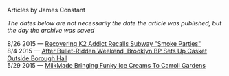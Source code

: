 Articles by James Constant

*The dates below are not necessarily the date the article was published, but the day the archive was saved*

8/26 2015 — [Recovering K2 Addict Recalls Subway &quot;Smoke Parties&quot;](https://web.archive.org/web/20150826054618/http://gothamist.com/2015/08/25/k2_crackdown_smoke_parties.php)  
8/4 2015 — [After Bullet-Ridden Weekend, Brooklyn BP Sets Up Casket Outside Borough Hall](https://web.archive.org/web/20150804151007/http://gothamist.com/2015/08/03/brooklyn_casket_shootings.php)  
5/29 2015 — [MilkMade Bringing Funky Ice Creams To Carroll Gardens](https://web.archive.org/web/20150529235006/http://gothamist.com/2015/05/29/milkmade_tasting_room_carroll_garde.php)  
